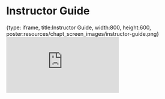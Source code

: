 # Instructor Guide
 
{type: iframe, title:Instructor Guide, width:800, height:600, poster:resources/chapt_screen_images/instructor-guide.png}
![](http://science.c-moor.org/miniCURE-RNA-seq/instructor-guide.html)
 

 
